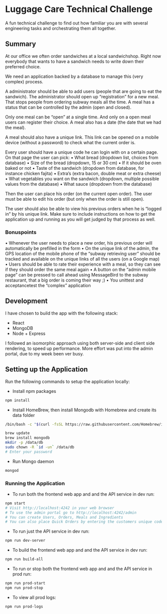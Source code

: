 # Luggage Care Technical Challenge

A fun technical challenge to find out how familiar you are with several engineering tasks and orchestrating them all together.

## Summary

At our office we often order sandwiches at a local sandwich­shop. Right now everybody that wants to have a sandwich needs to write down their preferred choice.

We need an application backed by a database to manage this (very complex) process.

A administrator should be able to add users (people that are going to eat the sandwich). The administrator should open up “registration” for a new meal. That stops people from ordering subway meals all the time. A meal has a status that can be controlled by the admin (open and closed).

Only one meal can be “open” at a single time. And only on a open meal users can register their choice. A meal also has a date (the date that we had the meal).

A meal should also have a unique link. This link can be opened on a mobile device (without a password) to check what the current order is.

Every user should have a unique code he can login with on a certain page. On that page the user can pick:
• What bread (dropdown list, choices from database)
• Size of the bread (dropdown, 15 or 30 cm)
• If it should be oven baked or not
• Taste of the sandwich (dropdown from database, for instance chicken fajita)
• Extra’s (extra bacon, double meat or extra cheese)
• What vegetables you want on the sandwich (dropdown, multiple possible values from the database)
• What sauce (dropdown from the database)

Then the user can place his order (on the current open order). The user must be able to edit his order (but only when the order is still open).

The user should also be able to view his previous orders when he is “logged in” by his unique link.
Make sure to include instructions on how to get the application up and running as you will get judged by that process as well.

### Bonuspoints

• Whenever the user needs to place a new order, his previous order will automatically be prefilled in the form
• On the unique link of the admin, the GPS location of the mobile phone of the “subway retrieving user” should be tracked and available on the unique links of all the users (on a Google map)
• Users should be able to rate their experience with a meal, so they can see if they should order the same meal again
• A button on the “admin mobile page” can be pressed to call ahead using MessageBird to the subway restaurant, that a big order is coming their way ;)
• You unit­test and acceptance­test the “complex” application

## Development

I have chosen to build the app with the following stack:

- React
- MongoDB
- Node + Express

I followed an isomorphic approach using both server-side and client side rendering, to speed up performance. More effort was put into the admin portal, due to my week been ver busy.

## Setting up the Application

Run the following commands to setup the application locally:

- Install npm packages

```bash
npm install
```

- Install HomeBrew, then install Mongodb with Homebrew and create its data folder

```bash
/bin/bash -c "$(curl -fsSL https://raw.githubusercontent.com/Homebrew/install/master/install.sh)"

brew update
brew install mongodb
mkdir -p /data/db
sudo chown -R `id -un` /data/db
# Enter your password
```

- Run Mongo daemon

```bash
mongod
```


### Running the Application

- To run both the frontend web app and and the API service in dev run:

```bash
npm start
# Visit http://localhost:4242 in your web browser
# To use the admin portal go to http://localhost:4242/admin
# You can create Users, Orders, Meals and Ingredients
# You can also place Quick Orders by entering the customers unique code
```

- To run just the API service in dev run:

```bash
npm run dev-server
```

- To build the frontend web app and and the API service in dev run:

```bash
npm run build-all
```

- To run or stop both the frontend web app and and the API service in prod run:

```bash
npm run prod-start
npm run prod-stop
```

- To view all prod logs:

```bash
npm run prod-logs
```
